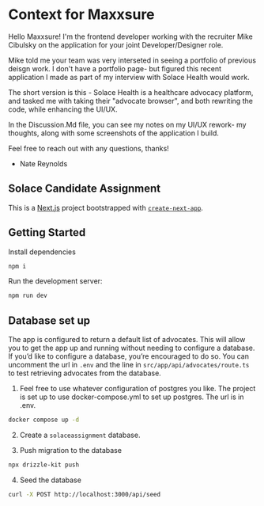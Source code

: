 # Context for Maxxsure

Hello Maxxsure! I'm the frontend developer working with the recruiter Mike Cibulsky on the application for your joint Developer/Designer role.

Mike told me your team was very interseted in seeing a portfolio of previous deisgn work. I don't have a portfolio page- but figured this recent application I made as part of my interview with Solace Health would work.

The short version is this - Solace Health is a healthcare advocacy platform, and tasked me with taking their "advocate browser", and both rewriting the code, while enhancing the UI/UX.

In the Discussion.Md file, you can see my notes on my UI/UX rework- my thoughts, along with some screenshots of the application I build.

Feel free to reach out with any questions, thanks!

- Nate Reynolds

## Solace Candidate Assignment

This is a [Next.js](https://nextjs.org/) project bootstrapped with [`create-next-app`](https://github.com/vercel/next.js/tree/canary/packages/create-next-app).

## Getting Started

Install dependencies

```bash
npm i
```

Run the development server:

```bash
npm run dev
```

## Database set up

The app is configured to return a default list of advocates. This will allow you to get the app up and running without needing to configure a database. If you’d like to configure a database, you’re encouraged to do so. You can uncomment the url in `.env` and the line in `src/app/api/advocates/route.ts` to test retrieving advocates from the database.

1. Feel free to use whatever configuration of postgres you like. The project is set up to use docker-compose.yml to set up postgres. The url is in .env.

```bash
docker compose up -d
```

2. Create a `solaceassignment` database.

3. Push migration to the database

```bash
npx drizzle-kit push
```

4. Seed the database

```bash
curl -X POST http://localhost:3000/api/seed
```
